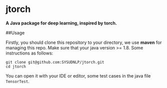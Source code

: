 # jtorch

**A Java package for deep learning, inspired by torch.**

##Usage

Firstly, you should clone this repository to your directory, we use **maven** for managing this repo. Make sure that your java version >= 1.8.
Some instructions as follows:

    git clone git@github.com:SYSUDNLP/jtorch.git
    cd jtorch

You can open it with your IDE or editor, some test cases in the java file <code>TensorTest</code>.
